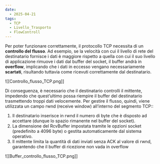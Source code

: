 ```yaml
---
date:
  - 2025-04-21
tags:
  - TCP
  - Livello_Trasporto
  - FlowControll
---
```

Per poter funzionare correttamente, il protocollo TCP necessita di un **controllo del flusso**. Ad esempio, se la velocità con cui il livello di rete del destinatario fornisce i dati è maggiore rispetto a quella con cui il suo livello di applicazione rimuove i dati dal buffer del socket, il buffer andrà in **overflow**, implicando che i dati in eccesso vengano necessariamente 
**scartati**, risultando tuttavia come ricevuti correttamente dal destinatario.

![[Controllo_flusso_TCP.png]]

Di conseguenza, è necessario che il destinatario controlli il mittente, impedendo che quest’ultimo possa riempire il buffer del destinatario trasmettendo troppi dati velocemente. Per gestire il flusso, quindi, viene utilizzata un campo rwnd (receive window) all’interno del segmento TCP::
1. Il destinatario inserisce in rwnd il numero di byte che è disposto ad accettare (dunque lo spazio rimanente nel buffer del socket).
2. La dimensione del RcvBuffer impostata tramite le opzioni socket (predefinito a 4096 byte) o gestita automaticamente dal sistema operativo.
3. Il mittente limita la quantità di dati inviati senza ACK al valore di rwnd, garantendo che il buffer di ricezione non vada in overflow

![[Buffer_controllo_flusso_TCP.png]]